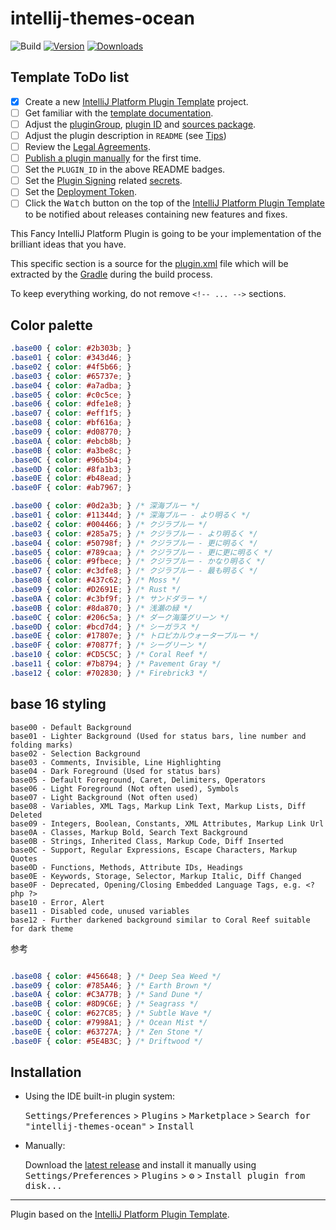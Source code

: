 # intellij-themes-ocean

![Build](https://github.com/naoyukik/intellij-themes-ocean/workflows/Build/badge.svg)
[![Version](https://img.shields.io/jetbrains/plugin/v/PLUGIN_ID.svg)](https://plugins.jetbrains.com/plugin/PLUGIN_ID)
[![Downloads](https://img.shields.io/jetbrains/plugin/d/PLUGIN_ID.svg)](https://plugins.jetbrains.com/plugin/PLUGIN_ID)

## Template ToDo list
- [x] Create a new [IntelliJ Platform Plugin Template][template] project.
- [ ] Get familiar with the [template documentation][template].
- [ ] Adjust the [pluginGroup](./gradle.properties), [plugin ID](./src/main/resources/META-INF/plugin.xml) and [sources package](./src/main/kotlin).
- [ ] Adjust the plugin description in `README` (see [Tips][docs:plugin-description])
- [ ] Review the [Legal Agreements](https://plugins.jetbrains.com/docs/marketplace/legal-agreements.html?from=IJPluginTemplate).
- [ ] [Publish a plugin manually](https://plugins.jetbrains.com/docs/intellij/publishing-plugin.html?from=IJPluginTemplate) for the first time.
- [ ] Set the `PLUGIN_ID` in the above README badges.
- [ ] Set the [Plugin Signing](https://plugins.jetbrains.com/docs/intellij/plugin-signing.html?from=IJPluginTemplate) related [secrets](https://github.com/JetBrains/intellij-platform-plugin-template#environment-variables).
- [ ] Set the [Deployment Token](https://plugins.jetbrains.com/docs/marketplace/plugin-upload.html?from=IJPluginTemplate).
- [ ] Click the <kbd>Watch</kbd> button on the top of the [IntelliJ Platform Plugin Template][template] to be notified about releases containing new features and fixes.

<!-- Plugin description -->
This Fancy IntelliJ Platform Plugin is going to be your implementation of the brilliant ideas that you have.

This specific section is a source for the [plugin.xml](/src/main/resources/META-INF/plugin.xml) file which will be extracted by the [Gradle](/build.gradle.kts) during the build process.

To keep everything working, do not remove `<!-- ... -->` sections. 

## Color palette
```css
.base00 { color: #2b303b; }
.base01 { color: #343d46; }
.base02 { color: #4f5b66; }
.base03 { color: #65737e; }
.base04 { color: #a7adba; }
.base05 { color: #c0c5ce; }
.base06 { color: #dfe1e8; }
.base07 { color: #eff1f5; }
.base08 { color: #bf616a; }
.base09 { color: #d08770; }
.base0A { color: #ebcb8b; }
.base0B { color: #a3be8c; }
.base0C { color: #96b5b4; }
.base0D { color: #8fa1b3; }
.base0E { color: #b48ead; }
.base0F { color: #ab7967; }
```

```css
.base00 { color: #0d2a3b; } /* 深海ブルー */
.base01 { color: #11344d; } /* 深海ブルー - より明るく */
.base02 { color: #004466; } /* クジラブルー */
.base03 { color: #285a75; } /* クジラブルー - より明るく */
.base04 { color: #50798f; } /* クジラブルー - 更に明るく */
.base05 { color: #789caa; } /* クジラブルー - 更に更に明るく */
.base06 { color: #9fbece; } /* クジラブルー - かなり明るく */
.base07 { color: #c3dfe8; } /* クジラブルー - 最も明るく */
.base08 { color: #437c62; } /* Moss */
.base09 { color: #D2691E; } /* Rust */
.base0A { color: #c3bf9f; } /* サンドダラー */
.base0B { color: #8da870; } /* 浅瀬の緑 */
.base0C { color: #206c5a; } /* ダーク海藻グリーン */
.base0D { color: #bcd7d4; } /* シーガラス */
.base0E { color: #17807e; } /* トロピカルウォーターブルー */
.base0F { color: #70877f; } /* シーグリーン */
.base10 { color: #CD5C5C; } /* Coral Reef */
.base11 { color: #7b8794; } /* Pavement Gray */
.base12 { color: #702830; } /* Firebrick3 */
```

## base 16 styling
```
base00 - Default Background
base01 - Lighter Background (Used for status bars, line number and folding marks)
base02 - Selection Background
base03 - Comments, Invisible, Line Highlighting
base04 - Dark Foreground (Used for status bars)
base05 - Default Foreground, Caret, Delimiters, Operators
base06 - Light Foreground (Not often used), Symbols
base07 - Light Background (Not often used)
base08 - Variables, XML Tags, Markup Link Text, Markup Lists, Diff Deleted
base09 - Integers, Boolean, Constants, XML Attributes, Markup Link Url
base0A - Classes, Markup Bold, Search Text Background
base0B - Strings, Inherited Class, Markup Code, Diff Inserted
base0C - Support, Regular Expressions, Escape Characters, Markup Quotes
base0D - Functions, Methods, Attribute IDs, Headings
base0E - Keywords, Storage, Selector, Markup Italic, Diff Changed
base0F - Deprecated, Opening/Closing Embedded Language Tags, e.g. <?php ?>
base10 - Error, Alert
base11 - Disabled code, unused variables
base12 - Further darkened background similar to Coral Reef suitable for dark theme
```
<!-- Plugin description end -->

参考
```css

.base08 { color: #456648; } /* Deep Sea Weed */
.base09 { color: #785A46; } /* Earth Brown */
.base0A { color: #C3A77B; } /* Sand Dune */
.base0B { color: #8D9C6E; } /* Seagrass */
.base0C { color: #627C85; } /* Subtle Wave */
.base0D { color: #7998A1; } /* Ocean Mist */
.base0E { color: #63727A; } /* Zen Stone */
.base0F { color: #5E4B3C; } /* Driftwood */

```

## Installation

- Using the IDE built-in plugin system:
  
  <kbd>Settings/Preferences</kbd> > <kbd>Plugins</kbd> > <kbd>Marketplace</kbd> > <kbd>Search for "intellij-themes-ocean"</kbd> >
  <kbd>Install</kbd>
  
- Manually:

  Download the [latest release](https://github.com/naoyukik/intellij-themes-ocean/releases/latest) and install it manually using
  <kbd>Settings/Preferences</kbd> > <kbd>Plugins</kbd> > <kbd>⚙️</kbd> > <kbd>Install plugin from disk...</kbd>


---
Plugin based on the [IntelliJ Platform Plugin Template][template].

[template]: https://github.com/JetBrains/intellij-platform-plugin-template
[docs:plugin-description]: https://plugins.jetbrains.com/docs/intellij/plugin-user-experience.html#plugin-description-and-presentation
